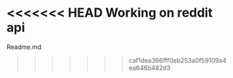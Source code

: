 <<<<<<< HEAD
Working on reddit api
=======
Readme.md
>>>>>>> caf1dea366fff0eb253a0f59109a4ea646b482d3
